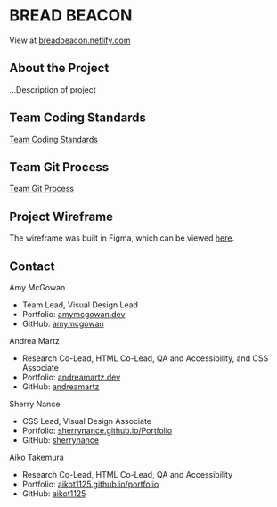 
# BREAD BEACON

View at [breadbeacon.netlify.com](https://breadbeacon.netlify.com/)

## About the Project

...Description of project

## Team Coding Standards

[Team Coding Standards](coding-standards.md)

## Team Git Process

[Team Git Process](git-process.md)

## Project Wireframe

The wireframe was built in Figma, which can be viewed [here](https://www.figma.com/file/8YjEBZbz8hxEmoX9fGkWri/Final-Project-MCC-Cohort-4-Team-2?node-id=14%3A2).

## Contact

Amy McGowan
* Team Lead, Visual Design Lead
* Portfolio: [amymcgowan.dev](https://amymcgowan.dev/)
* GitHub: [amymcgowan](https://github.com/amymcgowan)

Andrea Martz
* Research Co-Lead, HTML Co-Lead, QA and Accessibility, and CSS Associate
* Portfolio: [andreamartz.dev](https://andreamartz.dev/)
* GitHub: [andreamartz](https://github.com/andreamartz)

Sherry Nance
* CSS Lead, Visual Design Associate
* Portfolio: [sherrynance.github.io/Portfolio](https://sherrynance.github.io/Portfolio/)
* GitHub: [sherrynance](https://github.com/sherrynance)

Aiko Takemura
* Research Co-Lead, HTML Co-Lead, QA and Accessibility
* Portfolio: [aikot1125.github.io/portfolio](https://aikot1125.github.io/portfolio/)
* GitHub: [aikot1125](https://github.com/aikot1125)


